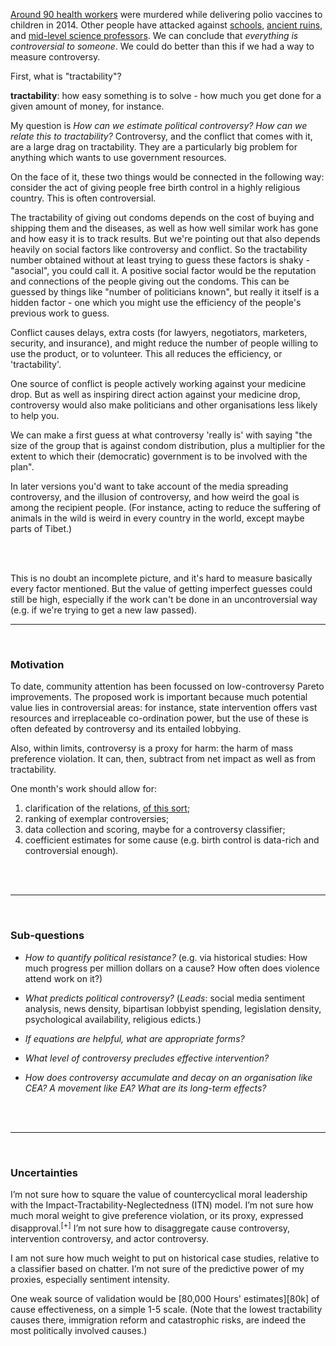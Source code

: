 
[Around 90 health workers][Poliohno] were murdered while delivering polio vaccines to children in 2014. Other people have attacked against [schools][Schoolsout], [ancient ruins][Ruined], and [mid-level science professors][Unabomb]. We can conclude that _everything is controversial to someone_. We could do better than this if we had a way to measure controversy.

First, what is "tractability"?

<p><span style="font-weight: bold">tractability</span>: how easy something is to solve - how much you get done for a given amount of money, for instance.</p>

My question is _How can we estimate political controversy? How can we relate this to tractability?_ Controversy, and the conflict that comes with it, are a large drag on tractability. They are a particularly big problem for anything which wants to use government resources.

On the face of it, these two things would be connected in the following way: consider the act of giving people free birth control in a highly religious country. This is often controversial. 

The tractability of giving out condoms depends on the cost of buying and shipping them and the diseases, as well as how well similar work has gone and how easy it is to track results. But we're pointing out that also depends heavily on social factors like controversy and conflict. So the tractability number obtained without at least trying to guess these factors is shaky - "asocial", you could call it. A positive social factor would be the reputation and connections of the people giving out the condoms. This can be guessed by things like "number of politicians known", but really it itself is a hidden factor - one which you might use the efficiency of the people's previous work to guess.  

Conflict causes delays, extra costs (for lawyers, negotiators, marketers, security, and insurance), and might reduce the number of people willing to use the product, or to volunteer. This all reduces the efficiency, or 'tractability'.

One source of conflict is people actively working against your medicine drop. But as well as inspiring direct action against your medicine drop, controversy would also make politicians and other organisations less likely to help you.

We can make a first guess at what controversy 'really is' with saying "the size of the group that is against condom distribution, plus a multiplier for the extent to which their (democratic) government is to be involved with the plan".

In later versions you'd want to take account of the media spreading controversy, and the illusion of controversy, and how weird the goal is among the recipient people. (For instance, acting to reduce the suffering of animals in the wild is weird in every country in the world, except maybe parts of Tibet.)

<br><br>

This is no doubt an incomplete picture, and it's hard to measure basically every factor mentioned. But the value of getting imperfect guesses could still be high, especially if the work can't be done in an uncontroversial way (e.g. if we're trying to get a new law passed).

---

<br>

### Motivation

To date, community attention has been focussed on low-controversy Pareto improvements. The proposed work is important because much potential value lies in controversial areas: for instance, state intervention offers vast resources and irreplaceable co-ordination power, but the use of these is often defeated by controversy and its entailed lobbying.

Also, within limits, controversy is a proxy for harm: the harm of mass preference violation. It can, then, subtract from net impact as well as from tractability.

One month's work should allow for: 

1. clarification of the relations, [of this sort](#appendix);
2. ranking of exemplar controversies; 
3. data collection and scoring, maybe for a controversy classifier; 
4. coefficient estimates for some cause (e.g. birth control is data-rich and controversial enough).

<br><br>

---

<br>

### Sub-questions

* _How to quantify political resistance?_
(e.g. via historical studies: How much progress per million dollars on a cause? How often does violence attend work on it?)

* _What predicts political controversy?_
(_Leads_: social media sentiment analysis, news density, bipartisan lobbyist spending, legislation density, psychological availability, religious edicts.)

* _If equations are helpful, what are appropriate forms?_

* _What level of controversy precludes effective intervention?_

* _How does controversy accumulate and decay on an organisation like CEA? A movement like EA? What are its long-term effects?_

<br><br>

---

<br>

### Uncertainties

I’m not sure how to square the value of countercyclical moral leadership with the Impact-Tractability-Neglectedness (ITN) model. I’m not sure how much moral weight to give preference violation, or its proxy, expressed disapproval.<sup>[+]</sup> I’m not sure how to disaggregate cause controversy, intervention controversy, and actor controversy.

<!-- [+] Though some detailed precursors exist, in the form of [Social Choice theory][SocialChoice]-->

I am not sure how much weight to put on historical case studies, relative to a classifier based on chatter. I’m not sure of the predictive power of my proxies, especially sentiment intensity.

One weak source of validation would be [80,000 Hours' estimates][80k] of cause effectiveness, on a simple 1-5 scale. (Note that the lowest tractability causes there, immigration reform and catastrophic risks, are indeed the most politically involved causes.)


<br><br>
<br><br>

<!---->


[Spiegel]:		http://technicalities.netlify.com/metrics/#spiegel-quality
[Poliohno]:		http://europe.newsweek.com/polio-related-murders-kill-more-disease-itself-287880?rm=eu 
[Schoolsout]:	http://www.protectingeducation.org/sites/default/files/documents/eua_2014_full.pdf 
[Ruined]:		https://en.wikipedia.org/wiki/Destruction_of_cultural_heritage_by_ISIL 				
[Unabomb]:		https://en.wikipedia.org/wiki/Ted_Kaczynski#Casualties 
[Obs]:			https://en.wikipedia.org/wiki/Obstructionism
[SocialChoice]:	http://effective-altruism.com/ea/11i/the_effective_altruism_newsletter_open_thread/8m6
